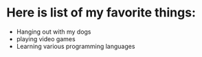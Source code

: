 # Here is  list of my favorite things:
- Hanging out with my dogs
- playing video games
- Learning various programming languages

